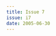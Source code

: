 ```yaml
---
title: Issue 7
issue: i7
date: 2005-06-30
---
```


<!-- Leave blank, list of items automatically generated by code. -->